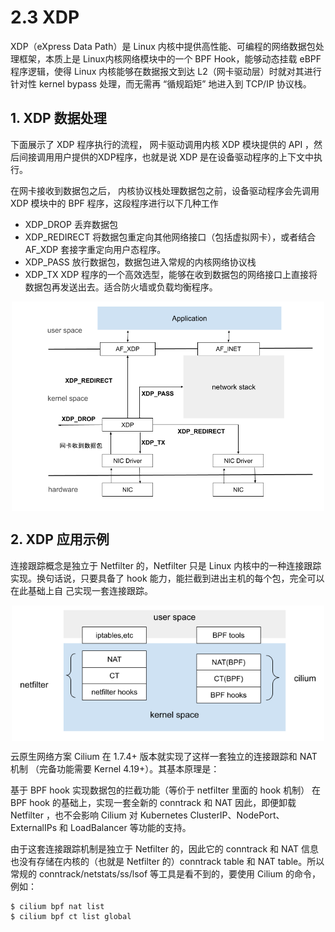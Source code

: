 # 2.3 XDP

XDP（eXpress Data Path）是 Linux 内核中提供高性能、可编程的网络数据包处理框架，本质上是 Linux内核网络模块中的一个 BPF Hook，能够动态挂载 eBPF 程序逻辑，使得 Linux 内核能够在数据报文到达 L2（网卡驱动层）时就对其进行针对性 kernel bypass 处理，而无需再 “循规蹈矩” 地进入到 TCP/IP 协议栈。

## 1. XDP 数据处理

下面展示了 XDP 程序执行的流程， 网卡驱动调用内核 XDP 模块提供的 API ，然后间接调用用户提供的XDP程序，也就是说 XDP 是在设备驱动程序的上下文中执行。

在网卡接收到数据包之后， 内核协议栈处理数据包之前，设备驱动程序会先调用 XDP 模块中的 BPF 程序，这段程序进行以下几种工作

- XDP_DROP 丢弃数据包 
- XDP_REDIRECT 将数据包重定向其他网络接口（包括虚拟网卡），或者结合 AF_XDP 套接字重定向用户态程序。
- XDP_PASS 放行数据包，数据包进入常规的内核网络协议栈
- XDP_TX XDP 程序的一个高效选型，能够在收到数据包的网络接口上直接将数据包再发送出去。适合防火墙或负载均衡程序。

<div  align="center">
	<img src="../assets/XDP.png" width = "500"  align=center />
</div>

## 2. XDP 应用示例

连接跟踪概念是独立于 Netfilter 的，Netfilter 只是 Linux 内核中的一种连接跟踪实现。换句话说，只要具备了 hook 能力，能拦截到进出主机的每个包，完全可以在此基础上自 己实现一套连接跟踪。

<div  align="center">
	<img src="../assets/cilium.png" width = "500"  align=center />
</div>


云原生网络方案 Cilium 在 1.7.4+ 版本就实现了这样一套独立的连接跟踪和 NAT 机制 （完备功能需要 Kernel 4.19+）。其基本原理是：




基于 BPF hook 实现数据包的拦截功能（等价于 netfilter 里面的 hook 机制）
在 BPF hook 的基础上，实现一套全新的 conntrack 和 NAT
因此，即便卸载 Netfilter ，也不会影响 Cilium 对 Kubernetes ClusterIP、NodePort、ExternalIPs 和 LoadBalancer 等功能的支持。

由于这套连接跟踪机制是独立于 Netfilter 的，因此它的 conntrack 和 NAT 信息也没有存储在内核的（也就是 Netfilter 的）conntrack table 和 NAT table。所以常规的 conntrack/netstats/ss/lsof 等工具是看不到的，要使用 Cilium 的命令，例如：

```
$ cilium bpf nat list
$ cilium bpf ct list global
```
